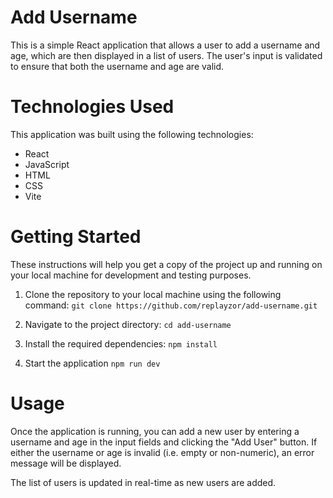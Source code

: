 # Add Username

  This is a simple React application that allows a user to add a username and age, which are 
  then displayed in a list of users. The user's input is validated to ensure that both the
  username and age are valid.

# Technologies Used

This application was built using the following technologies:

- React
- JavaScript
- HTML
- CSS
- Vite

# Getting Started

These instructions will help you get a copy of the project up and running on your 
local machine for development and testing purposes.

1. Clone the repository to your local machine using the following command:
`git clone https://github.com/replayzor/add-username.git`

2. Navigate to the project directory:
`cd add-username`

3. Install the required dependencies:
`npm install`

4. Start the application
`npm run dev`

# Usage
Once the application is running, you can add a new user by entering a username and age in 
the input fields and clicking the "Add User" button. If either the username or age is invalid 
(i.e. empty or non-numeric), an error message will be displayed.

The list of users is updated in real-time as new users are added.
